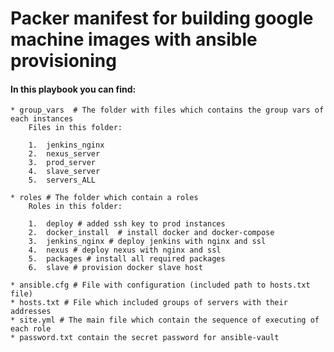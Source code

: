 # Packer manifest for building google machine images with ansible provisioning

#### In this playbook you can find:
    * group_vars  # The folder with files which contains the group vars of each instances
        Files in this folder:
        
        1.  jenkins_nginx
        2.  nexus_server
        3.  prod_server
        4.  slave_server
        5.  servers_ALL
    
    * roles # The folder which contain a roles
        Roles in this folder:

        1.  deploy # added ssh key to prod instances
        2.  docker_install  # install docker and docker-compose
        3.  jenkins_nginx # deploy jenkins with nginx and ssl
        4.  nexus # deploy nexus with nginx and ssl
        5.  packages # install all required packages
        6.  slave # provision docker slave host
    
    * ansible.cfg # File with configuration (included path to hosts.txt file)
    * hosts.txt # File which included groups of servers with their addresses
    * site.yml # The main file which contain the sequence of executing of each role
    * password.txt contain the secret password for ansible-vault

